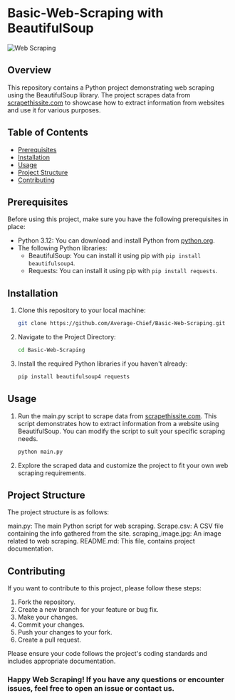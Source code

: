 # Basic-Web-Scraping with BeautifulSoup

![Web Scraping](https://raw.githubusercontent.com/Average-Chief/Basic-Web-Scraping/web-scraping.jpg)

## Overview

This repository contains a Python project demonstrating web scraping using the BeautifulSoup library. The project scrapes data from [scrapethissite.com](https://www.scrapethissite.com/) to showcase how to extract information from websites and use it for various purposes.

## Table of Contents

- [Prerequisites](#prerequisites)
- [Installation](#installation)
- [Usage](#usage)
- [Project Structure](#project-structure)
- [Contributing](#contributing)

## Prerequisites

Before using this project, make sure you have the following prerequisites in place:

- Python 3.12: You can download and install Python from [python.org](https://www.python.org/downloads/).
- The following Python libraries:
  - BeautifulSoup: You can install it using pip with `pip install beautifulsoup4`.
  - Requests: You can install it using pip with `pip install requests`.

## Installation


1. Clone this repository to your local machine:

   ```bash
   git clone https://github.com/Average-Chief/Basic-Web-Scraping.git

2. Navigate to the Project Directory:

   ```bash
   cd Basic-Web-Scraping

3. Install the required Python libraries if you haven't already:

   ```bash
   pip install beautifulsoup4 requests

## Usage

1. Run the main.py script to scrape data from [scrapethissite.com](https://www.scrapethissite.com/). This script demonstrates how to extract information from a website using BeautifulSoup. You can modify the script to suit your specific scraping needs.

   ```bash
   python main.py
   
2. Explore the scraped data and customize the project to fit your own web scraping requirements.

## Project Structure

The project structure is as follows:

main.py: The main Python script for web scraping.
Scrape.csv: A CSV file containing the info gathered from the site.
scraping_image.jpg: An image related to web scraping.
README.md: This file, contains project documentation.

## Contributing

If you want to contribute to this project, please follow these steps:

1. Fork the repository.
2. Create a new branch for your feature or bug fix.
3. Make your changes.
4. Commit your changes.
5. Push your changes to your fork.
6. Create a pull request.
   
Please ensure your code follows the project's coding standards and includes appropriate documentation.

### Happy Web Scraping! If you have any questions or encounter issues, feel free to open an issue or contact us.
